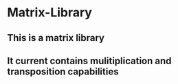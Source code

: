 # Matrix-Library
## This is a matrix library 
## It current contains mulitiplication and transposition capabilities
